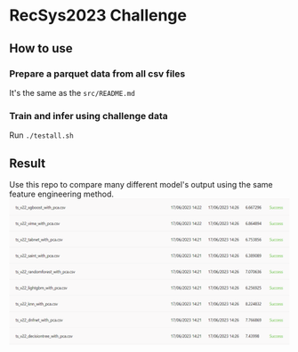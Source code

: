# RecSys2023 Challenge
## How to use
### Prepare a parquet data from all csv files
It's the same as the `src/README.md`

### Train and infer using challenge data
Run `./testall.sh`

## Result
Use this repo to compare many different model's output using the same feature engineering method.
<img title="Result" src="./images/RecSys2023_Models.png">